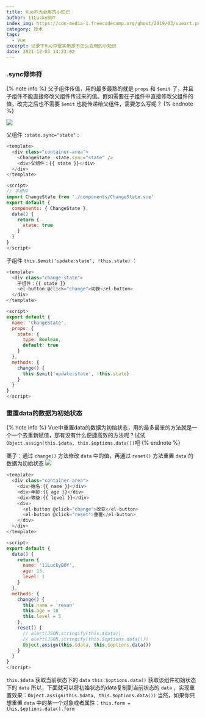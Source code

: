```yaml
---
title: Vue不太会用的小知识
author: 11LuckyBOY
index_img: https://cdn-media-1.freecodecamp.org/ghost/2019/03/vueart.png
category: 技术
tags:
  - Vue
excerpt: 记录下Vue中很实用却不怎么会用的小知识
date: 2021-12-03 14:23:02
---
```

### .sync修饰符
{% note info %}
父子组件传值，用的最多最熟的就是 `props` 和 `$emit` 了，并且子组件不能直接修改父组件传过来的值。假如需要在子组件中直接修改父组件的值，改完之后也不需要 `$emit` 也能传递给父组件，需要怎么写呢？
{% endnote %}

![](sync.gif)

父组件 `:state.sync="state"` :
```js
<template>
  <div class="container-area">
    <ChangeState :state.sync="state" />
    <div>父组件：{{ state }}</div>
  </div>
</template>

<script>
// 子组件
import ChangeState from './components/ChangeState.vue'
export default {
  components: { ChangeState },
  data() {
    return {
      state: true
    }
  }
}
</script>
```

子组件 `this.$emit('update:state', !this.state)` ：
```js
<template>
  <div class="change-state">
    子组件：{{ state }}
    <el-button @click="change">切换</el-button>
  </div>
</template>

<script>
export default {
  name: 'ChangeState',
  props: {
    state: {
      type: Boolean,
      default: true
    }
  },
  methods: {
    change() {
      this.$emit('update:state', !this.state)
    }
  }
}
</script>
```

### 重置data的数据为初始状态
{% note info %}
Vue中重置data的数据为初始状态，用的最多最笨的方法就是一个一个去重新赋值，那有没有什么便捷高效的方法呢？试试`Object.assign(this.$data, this.$options.data())`吧
{% endnote %}

栗子：通过 `change()` 方法修改 `data` 中的值，再通过 `reset()` 方法重置 `data` 的数据为初始状态
![](rset.gif)
```js
<template>
  <div class="container-area">
    <div>姓名:{{ name }}</div>
    <div>年龄:{{ age }}</div>
    <div>等级:{{ level }}</div>
    <div>
      <el-button @click="change">改变</el-button>
      <el-button @click="reset">重置</el-button>
    </div>
  </div>
</template>

<script>
export default {
  data() {
    return {
      name: '11LuckyBOY',
      age: 13,
      level: 1
    }
  },
  methods: {
    change() {
      this.name = 'revan'
      this.age = 18
      this.level = 5
    },
    reset() {
      // alert(JSON.stringify(this.$data))
      // alert(JSON.stringify(this.$options.data()))
      Object.assign(this.$data, this.$options.data())
    }
  }
}
</script>
```
`this.$data` 获取当前状态下的 `data`
`this.$options.data()` 获取该组件初始状态下的 `data`
所以，下面就可以将初始状态的data复制到当前状态的 `data` ，实现重置效果：`Object.assign(this.$data, this.$options.data())`
当然，如果你只想重置 `data` 中的某一个对象或者属性：`this.form = this.$options.data().form`
